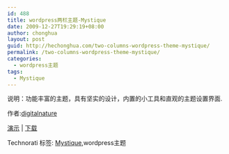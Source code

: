 ```yaml
---
id: 488
title: wordpress两栏主题-Mystique
date: 2009-12-27T19:29:19+08:00
author: chonghua
layout: post
guid: http://hechonghua.com/two-columns-wordpress-theme-mystique/
permalink: /two-columns-wordpress-theme-mystique/
categories:
  - wordpress主题
tags:
  - Mystique
---
```

</p> 

说明：功能丰富的主题，具有坚实的设计，内置的小工具和直观的主题设置界面.

作者:<a href="http://digitalnature.ro/projects/mystique" target="_blank">digitalnature</a>

<a href="http://wp-themes.com/mystique" target="_blank">演示</a> | <a href="http://www.blogger-template.info/wp-content/plugins/download-monitor/download.php?id=628" target="_blank">下载</a>

<div style="padding-bottom: 0px; margin: 0px; padding-left: 0px; padding-right: 0px; display: inline; float: none; padding-top: 0px" id="scid:0767317B-992E-4b12-91E0-4F059A8CECA8:531a8d66-5970-4319-a0c3-3dc4ce2df404" class="wlWriterEditableSmartContent">
  Technorati 标签: <a href="http://technorati.com/tags/Mystique" rel="tag">Mystique</a>,wordpress主题
</div>